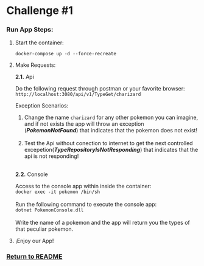 # Challenge #1

### Run App Steps:

1. Start the container:

    `docker-compose up -d --force-recreate`

2. Make Requests:
   
    **2.1.** Api

    Do the following request through postman or your favorite browser: <br>
    `http://localhost:3080/api/v1/TypeGet/charizard` <br>
    
    Exception Scenarios: <br>
    1. Change the name `charizard` for any other pokemon you can imagine, and if not exists the app will throw an exception (***PokemonNotFound***) that indicates that the pokemon does not exist! <br><br>
    2. Test the Api without conection to internet to get the next controlled excepetion(***TypeRepositoryIsNotResponding***) that indicates that the api is not responding!

    <br>

     **2.2.** Console

    Access to the console app within inside the container:<br>
    `docker exec -it pokemon /bin/sh`<br><br>
    Run the following command to execute the console app:<br>
    `dotnet PokemonConsole.dll`<br><br>
    Write the name of a pokemon and the app will return you the types of that peculiar pokemon.

3. ¡Enjoy our App!

### [Return to README](README.md)